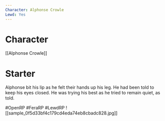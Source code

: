 ```yaml
---
Character: Alphonse Crowle
Lewd: Yes
---
```

# Character
[[Alphonse Crowle]]

# Starter
Alphonse bit his lip as he felt their hands up his leg. He had been told to keep his eyes closed. He was trying his best as he tried to remain quiet, as told.  

#OpenRP #FeraRP #LewdRP 
![[sample_0f5d33bf4c179cd4eda74eb8cbadc828.jpg]]